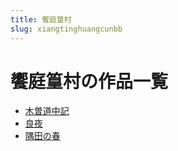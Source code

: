 ```yaml
---
title: 饗庭篁村
slug: xiangtinghuangcunbb
---
```


# 饗庭篁村の作品一覧

- [木曽道中記](mucengdaozhongjib7)
- [良夜](liangyeaa)
- [隅田の春](yutiannochunc9)
